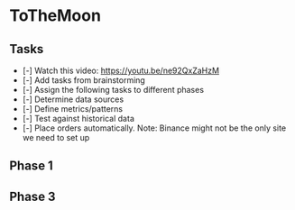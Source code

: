 # ToTheMoon
## Tasks
- [-] Watch this video: https://youtu.be/ne92QxZaHzM
- [-] Add tasks from brainstorming
- [-] Assign the following tasks to different phases
- [-] Determine data sources
- [-] Define metrics/patterns
- [-] Test against historical data
- [-] Place orders automatically. Note: Binance might not be the only site we need to set up

## Phase 1 
## Phase 3
